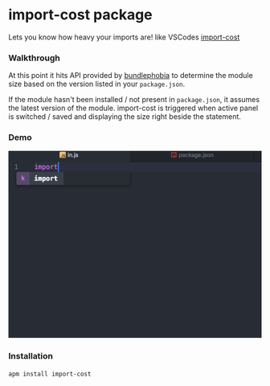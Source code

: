 # import-cost package

Lets you know how heavy your imports are!
like VSCodes [import-cost](https://marketplace.visualstudio.com/items?itemName=wix.vscode-import-cost)

### Walkthrough
At this point it hits API provided by [bundlephobia](http://bundlephobia.com/) to determine the module size based on the version listed in your `package.json`.

If the module hasn't been installed / not present in `package.json`, it assumes the latest version of the module.
import-cost is triggered when active panel is switched / saved and displaying the size right beside the statement.


### Demo
![import-cost demo](./import-cost.gif)

### Installation

```
apm install import-cost
```
